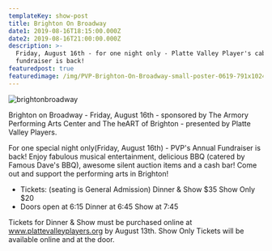 ```yaml
---
templateKey: show-post
title: Brighton On Broadway
date1: 2019-08-16T18:15:00.000Z
date2: 2019-08-16T21:00:00.000Z
description: >-
  Friday, August 16th - for one night only - Platte Valley Player's cabaret
  fundraiser is back!
featuredpost: true
featuredimage: /img/PVP-Brighton-On-Broadway-small-poster-0619-791x1024.jpg
---
```

![brightonbroadway](/img/PVP-Brighton-On-Broadway-small-poster-0619-791x1024.jpg)

Brighton on Broadway - Friday, August 16th -  sponsored by The Armory Performing Arts Center and The heART of Brighton - presented by Platte Valley Players.  

For one special night only(Friday, August 16th) - PVP's Annual Fundraiser is back! Enjoy fabulous musical entertainment, delicious BBQ (catered by Famous Dave's BBQ), awesome silent auction items and a cash bar!   Come out and support the performing arts in Brighton!

* Tickets:  (seating is General Admission)
  Dinner & Show $35
  Show Only $20
* Doors open at 6:15
  Dinner at 6:45
  Show at 7:45

Tickets for Dinner & Show must be purchased online at www.plattevalleyplayers.org by August 13th.
Show Only Tickets will be available online and at the door.
